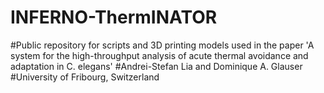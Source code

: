 # INFERNO-ThermINATOR
#Public repository for scripts and 3D printing models used in the paper 'A system for the high-throughput analysis of acute thermal avoidance and adaptation in C. elegans' 
#Andrei-Stefan Lia and Dominique A. Glauser
#University of Fribourg, Switzerland
